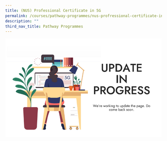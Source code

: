 ```yaml
---
title: (NUS) Professional Certificate in 5G
permalink: /courses/pathway-programmes/nus-profressional-certificate-in-5g/
description: ""
third_nav_title: Pathway Programmes
---
```


![Update in progress](/images/banners-and-logos/Webpage%20Update-S.png)